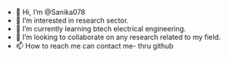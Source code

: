 - 👋 Hi, I’m @Sanika078
- 👀 I’m interested in research sector.
- 🌱 I’m currently learning btech electrical engineering.
- 💞️ I’m looking to collaborate on any research related to my field.
- 📫 How to reach me can contact me- thru github 


<!---
Sanika078/Sanika078 is a ✨ special ✨ repository because its `README.md` (this file) appears on your GitHub profile.
You can click the Preview link to take a look at your changes.
--->
